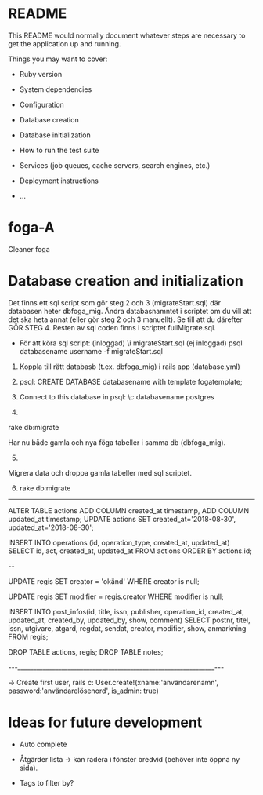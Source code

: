 
# README

This README would normally document whatever steps are necessary to get the
application up and running.

Things you may want to cover:

* Ruby version

* System dependencies

* Configuration

* Database creation

* Database initialization

* How to run the test suite

* Services (job queues, cache servers, search engines, etc.)

* Deployment instructions

* ...

# foga-A
Cleaner foga


#  Database creation and initialization

Det finns ett sql script som gör steg 2 och 3 (migrateStart.sql) där databasen heter dbfoga_mig. Ändra databasnamntet i scriptet om du vill att det ska heta annat (eller gör steg 2 och 3 manuellt). Se till att du därefter GÖR STEG 4. 
Resten av sql coden finns i scriptet fullMigrate.sql.

 - För att köra sql script: 
      (inloggad)     \i migrateStart.sql
      (ej inloggad)  psql databasename username -f migrateStart.sql

1. Koppla till rätt databasb (t.ex. dbfoga_mig) i rails app (database.yml)

2. psql:
CREATE DATABASE databasename with template fogatemplate;

3. Connect to this database in psql:
\c databasename postgres

4. 
rake db:migrate

Har nu både gamla och nya föga tabeller i samma db (dbfoga_mig).

5.
Migrera data och droppa gamla tabeller med sql scriptet.

6. rake db:migrate
_______________________________________________________________

ALTER TABLE actions ADD COLUMN created_at timestamp, ADD COLUMN updated_at timestamp;
UPDATE actions SET created_at='2018-08-30', updated_at='2018-08-30';

INSERT INTO operations (id, operation_type, created_at, updated_at)
SELECT id, act, created_at, updated_at
FROM actions ORDER BY actions.id;

--

UPDATE regis
SET creator = 'okänd'
WHERE creator is null;

UPDATE regis
SET modifier = regis.creator
WHERE modifier is null;

INSERT INTO post_infos(id, title, issn, publisher, operation_id, created_at, updated_at, created_by, updated_by, show, comment)
SELECT postnr, titel, issn, utgivare, atgard, regdat, sendat, creator, modifier, show, anmarkning
FROM regis;


DROP TABLE actions, regis;
DROP TABLE notes;


---_______________________________________________________________---

-> Create first user, rails c:
User.create!(xname:'användarenamn', password:'användarelösenord', is_admin: true)




# Ideas for future development

- Auto complete
- Åtgärder lista -> kan radera i fönster bredvid (behöver inte öppna ny sida).

- Tags to filter by?